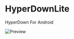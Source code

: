 # HyperDownLite
HyperDown For Android

![Preview](https://github.com/Massnory/HyperDownLite/blob/master/preview.png?raw=true)
